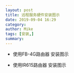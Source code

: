 ```yaml
---
layout: post
title: 远程服务硬件安装图示
date: 2019-09-04 16:29
category: 
author: Mike
tags: [安装,]
summary: 
---
```


- 使用FB-4G路由器
安装图示

- 使用IR615路由器
安装图示